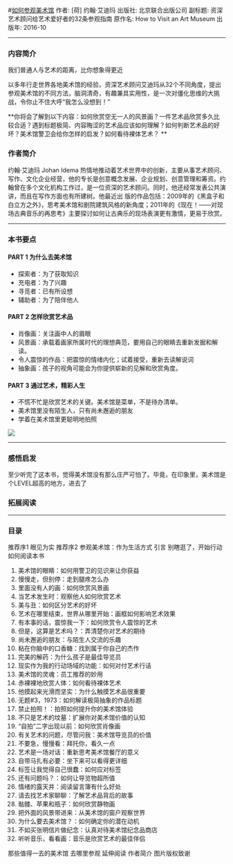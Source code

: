 #[如何参观美术馆](https://book.douban.com/subject/26861883/)
作者:  [荷] 约翰·艾迪玛
出版社: 北京联合出版公司
副标题: 资深艺术顾问给艺术爱好者的32条参观指南
原作名: How to Visit an Art Museum
出版年: 2016-10
***
### 内容简介
我们普通人与艺术的距离，比你想象得更近

以多年行走世界各地美术馆的经验，资深艺术顾问艾迪玛从32个不同角度，提出参观美术馆的不同方法，脑洞清奇，有趣兼具实用性，是一次对僵化思维的大挑战，令你止不住大呼“我怎么没想到！”

**你将会了解到以下内容：如何欣赏空无一人的风景画？一件艺术品欣赏多久比较合适？遇到标题极简、内容晦涩的艺术品应该如何理解？如何判断艺术品的好坏？美术馆警卫会给你怎样的启发？如何看待裸体艺术？ **

### 作者简介 
约翰·艾迪玛 Johan Idema 热情地推动着艺术世界中的创新，主要从事艺术顾问、写作、文化企业经营，他的专长是创意概念发展、企业规划、创意管理和筹资。约翰曾在多个文化机构工作过，是一位资深的艺术顾问。同时，他还经常发表公共演讲，而且在写作方面也有所建树。他最近出 版的作品包括：2009年的《黑盒子和白立方之外》，思考美术馆和剧院建筑风格的新角度；2011年的《现在！——对现场古典音乐的再思考》主要探讨如何让古典乐的现场表演更有激情，更易于欣赏。

***
### 本书要点
#### PART 1 为什么去美术馆
- 探索者：为了获取知识
- 充电者：为了兴趣
- 寻觅者：已有所设想
- 辅助者：为了陪伴他人

#### PART 2 怎样欣赏艺术品
- 肖像画：关注画中人的眉眼
- 风景画：承载着画家所属时代的理想典范，要用自己的眼睛去重新发掘和解读。
- 令人震惊的作品：把震惊的情绪内化；试着接受，重新去读解说词
- 抽象画：孩子的视角可能会为你提供崭新的见解和欣赏角度。

#### PART 3 通过艺术，精彩人生
- 不慌不忙是欣赏艺术的关键。美术馆是菜单，不是待办清单。
- 美术馆里没有陌生人，只有尚未邂逅的朋友
- 学着在美术馆里更聪明地拍照

![](./_image/2017-05-22-06-19-02.jpg)
***
### 感悟启发
至少听完了这本书，觉得美术馆没有那么庄严可怕了。毕竟，在印象里，美术馆是个LEVEL超高的地方，进去了



### 拓展阅读
***
### 目录
推荐序1 眼见为实
推荐序2 参观美术馆：作为生活方式
引言 别瞎逛了，开始行动
如何阅读本书

1. 美术馆的眼睛：如何用警卫的见识来让你获益
2. 慢慢走，但别停：走到腿疼怎么办
3. 里面没有人的画：如何欣赏风景画
4. 当艺术发生时：观察他人如何欣赏艺术
5. 美与丑：如何区分艺术的好坏
6. 艺术在哪里结束，世界从哪里开始：画框如何影响艺术效果
7. 有本事的话，震惊我一下：如何欣赏令人震惊的艺术
8. 但是，这算是艺术吗？：弄清楚你对艺术的期待
9. 尚未邂逅的朋友：与陌生人交流的乐趣
10. 粘在你脑中的口香糖：找到属于你自己的杰作
11. 完美的解药：为什么孩子是最佳导览员
12. 现实作为我的行动场域的功能：如何对付艺术行话
13. 美术馆的灵魂：员工推荐的妙用
14. 赤裸裸地欣赏人体：如何看待裸体艺术
15. 他摸起来光滑而坚实：为什么触摸艺术品很重要
16. 无题#3，1973：如何解读极简抽象的作品标题
17. 禁止拍照！：拍照如何提升你的美术馆体验
18. 不只是艺术的坟墓：扩展你对美术馆价值的认知
19. “自拍”二字出现以前：如何欣赏肖像画
20. 有关艺术的问题，尽管问我：美术馆导览员的价值
21. 不要急，慢慢看：拜托你，看久一点
22. 艺术是一场对话：重新思考美术馆餐厅的意义
23. 自带马扎有必要：坐下来可以看得更详细
24. 标签让我觉得自己很蠢：如何应对标签
25. 还有问题吗？：如何让导览物超所值
26. 情绪的露天井：阅读留言簿有什么好处
27. 请去找艺术家聊聊：了解艺术品背后的故事
28. 骷髅、苹果和瓶子：如何欣赏静物画
29. 把外面的风景带进来：从美术馆的窗户观察世界
30. 为什么要去美术馆？：如何确定你的潜在动机
31. 不如买张明信片做纪念：认真对待美术馆纪念品商店
32. 听听音乐，看看画：音乐是欣赏艺术的最佳伴侣

那些值得一去的美术馆
去哪里参观
延伸阅读
作者简介
图片版权致谢
